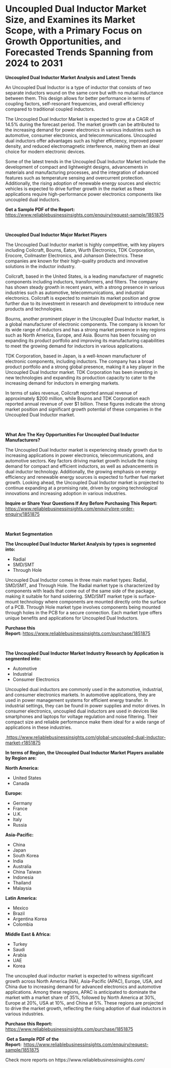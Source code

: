 <p><h1>Uncoupled Dual Inductor Market Size, and Examines its Market Scope, with a Primary Focus on Growth Opportunities, and Forecasted Trends Spanning from 2024 to 2031</h1></p><p><strong>Uncoupled Dual Inductor Market Analysis and Latest Trends</strong></p>
<p><p>An Uncoupled Dual Inductor is a type of inductor that consists of two separate inductors wound on the same core but with no mutual inductance between them. This design allows for better performance in terms of coupling factors, self-resonant frequencies, and overall efficiency compared to traditional coupled inductors.</p><p>The Uncoupled Dual Inductor Market is expected to grow at a CAGR of 14.5% during the forecast period. The market growth can be attributed to the increasing demand for power electronics in various industries such as automotive, consumer electronics, and telecommunications. Uncoupled dual inductors offer advantages such as higher efficiency, improved power density, and reduced electromagnetic interference, making them an ideal choice for modern electronic devices.</p><p>Some of the latest trends in the Uncoupled Dual Inductor Market include the development of compact and lightweight designs, advancements in materials and manufacturing processes, and the integration of advanced features such as temperature sensing and overcurrent protection. Additionally, the rising adoption of renewable energy sources and electric vehicles is expected to drive further growth in the market as these applications require high-performance power electronics components like uncoupled dual inductors.</p></p>
<p><strong>Get a Sample PDF of the Report:&nbsp;</strong> <a href="https://www.reliablebusinessinsights.com/enquiry/request-sample/1851875">https://www.reliablebusinessinsights.com/enquiry/request-sample/1851875</a></p>
<p>&nbsp;</p>
<p><strong>Uncoupled Dual Inductor Major Market Players</strong></p>
<p><p>The Uncoupled Dual Inductor market is highly competitive, with key players including Coilcraft, Bourns, Eaton, Wurth Electronics, TDK Corporation, Erocore, Coilmaster Electronics, and Johanson Dielectrics. These companies are known for their high-quality products and innovative solutions in the inductor industry.</p><p>Coilcraft, based in the United States, is a leading manufacturer of magnetic components including inductors, transformers, and filters. The company has shown steady growth in recent years, with a strong presence in various industries such as automotive, telecommunications, and industrial electronics. Coilcraft is expected to maintain its market position and grow further due to its investment in research and development to introduce new products and technologies.</p><p>Bourns, another prominent player in the Uncoupled Dual Inductor market, is a global manufacturer of electronic components. The company is known for its wide range of inductors and has a strong market presence in key regions such as North America, Europe, and Asia. Bourns has been focusing on expanding its product portfolio and improving its manufacturing capabilities to meet the growing demand for inductors in various applications.</p><p>TDK Corporation, based in Japan, is a well-known manufacturer of electronic components, including inductors. The company has a broad product portfolio and a strong global presence, making it a key player in the Uncoupled Dual Inductor market. TDK Corporation has been investing in new technologies and expanding its production capacity to cater to the increasing demand for inductors in emerging markets.</p><p>In terms of sales revenue, Coilcraft reported annual revenue of approximately $200 million, while Bourns and TDK Corporation each reported annual revenue of over $1 billion. These figures indicate the strong market position and significant growth potential of these companies in the Uncoupled Dual Inductor market.</p></p>
<p>&nbsp;</p>
<p><strong>What Are The Key Opportunities For Uncoupled Dual Inductor Manufacturers?</strong></p>
<p><p>The Uncoupled Dual Inductor market is experiencing steady growth due to increasing applications in power electronics, telecommunications, and automotive sectors. Key factors driving market growth include the rising demand for compact and efficient inductors, as well as advancements in dual inductor technology. Additionally, the growing emphasis on energy efficiency and renewable energy sources is expected to further fuel market growth. Looking ahead, the Uncoupled Dual Inductor market is projected to continue expanding at a promising rate, driven by ongoing technological innovations and increasing adoption in various industries.</p></p>
<p><strong>Inquire or Share Your Questions If Any Before Purchasing This Report:</strong> <a href="https://www.reliablebusinessinsights.com/enquiry/pre-order-enquiry/1851875">https://www.reliablebusinessinsights.com/enquiry/pre-order-enquiry/1851875</a></p>
<p>&nbsp;</p>
<p><strong>Market Segmentation</strong></p>
<p><strong>The Uncoupled Dual Inductor Market Analysis by types is segmented into:</strong></p>
<p><ul><li>Radial</li><li>SMD/SMT</li><li>Through Hole</li></ul></p>
<p><p>Uncoupled Dual Inductor comes in three main market types: Radial, SMD/SMT, and Through Hole. The Radial market type is characterized by components with leads that come out of the same side of the package, making it suitable for hand soldering. SMD/SMT market type is surface-mount technology where components are mounted directly onto the surface of a PCB. Through Hole market type involves components being mounted through holes in the PCB for a secure connection. Each market type offers unique benefits and applications for Uncoupled Dual Inductors.</p></p>
<p><strong>Purchase this Report:&nbsp;</strong><a href="https://www.reliablebusinessinsights.com/purchase/1851875">https://www.reliablebusinessinsights.com/purchase/1851875</a></p>
<p>&nbsp;</p>
<p><strong>The Uncoupled Dual Inductor Market Industry Research by Application is segmented into:</strong></p>
<p><ul><li>Automotive</li><li>Industrial</li><li>Consumer Electronics</li></ul></p>
<p><p>Uncoupled dual inductors are commonly used in the automotive, industrial, and consumer electronics markets. In automotive applications, they are used in power management systems for efficient energy transfer. In industrial settings, they can be found in power supplies and motor drives. In consumer electronics, uncoupled dual inductors are used in devices like smartphones and laptops for voltage regulation and noise filtering. Their compact size and reliable performance make them ideal for a wide range of applications in these industries.</p></p>
<p><a href="https://www.reliablebusinessinsights.com/global-uncoupled-dual-inductor-market-r1851875">&nbsp;https://www.reliablebusinessinsights.com/global-uncoupled-dual-inductor-market-r1851875</a></p>
<p><strong>In terms of Region, the Uncoupled Dual Inductor Market Players available by Region are:</strong></p>
<p>
    <p> <strong> North America: </strong>
        <ul>
            <li>United States</li>
            <li>Canada</li>
        </ul>
        </p> 
    <p> <strong> Europe: </strong>
        <ul>
            <li>Germany</li>
            <li>France</li>
            <li>U.K.</li>
            <li>Italy</li>
            <li>Russia</li>
        </ul>
        </p> 
    <p> <strong> Asia-Pacific: </strong>
        <ul>
            <li>China</li>
            <li>Japan</li>
            <li>South Korea</li>
            <li>India</li>
            <li>Australia</li>
            <li>China Taiwan</li>
            <li>Indonesia</li>
            <li>Thailand</li>
            <li>Malaysia</li>
        </ul>
        </p> 
    <p> <strong> Latin America: </strong>
        <ul>
            <li>Mexico</li>
            <li>Brazil</li>
            <li>Argentina Korea</li>
            <li>Colombia</li>
        </ul>
        </p> 
    <p> <strong> Middle East & Africa: </strong>
        <ul>
            <li>Turkey</li>
            <li>Saudi</li>
            <li>Arabia</li>
            <li>UAE</li>
            <li>Korea</li>
        </ul>
    </p>
    </p>
<p><p>The uncoupled dual inductor market is expected to witness significant growth across North America (NA), Asia-Pacific (APAC), Europe, USA, and China due to increasing demand for advanced electronics and automotive applications. Among these regions, APAC is anticipated to dominate the market with a market share of 35%, followed by North America at 30%, Europe at 20%, USA at 10%, and China at 5%. These regions are projected to drive the market growth, reflecting the rising adoption of dual inductors in various industries.</p></p>
<p><strong>Purchase this Report: </strong><a href="https://www.reliablebusinessinsights.com/purchase/1851875">https://www.reliablebusinessinsights.com/purchase/1851875</a></p>
<p>&nbsp;<strong>Get a Sample PDF of the Report:&nbsp;&nbsp;</strong><a href="https://www.reliablebusinessinsights.com/enquiry/request-sample/1851875">https://www.reliablebusinessinsights.com/enquiry/request-sample/1851875</a></p>
<p><strong></strong></p>
<p>Check more reports on https://www.reliablebusinessinsights.com/</p>